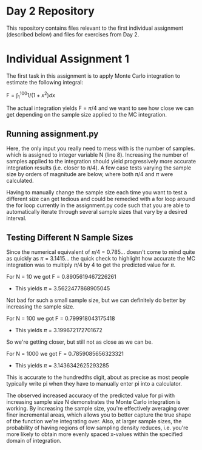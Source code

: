 # Day 2 Repository

This repository contains files relevant to the first individual assignment (described below) and files for exercises from Day 2.
#
# 
# Individual Assignment 1

The first task in this assignment is to apply Monte Carlo integration to estimate the following integral:

F = $\int_1^{100}{1 / (1+x^2)dx}$

The actual integration yields F = $\pi/4$ and we want to see how close we can get depending on the sample size applied to the MC integration.

## Running assignment.py
Here, the only input you really need to mess with is the number of samples. which is assigned to integer variable N (line 8). Increasing the number of samples applied to the integration should yield progressively more accurate integration results (i.e. closer to $\pi/4$). A few case tests varying the sample size by orders of magnitude are below, where both $\pi/4$ and $\pi$ were calculated.

Having to manually change the sample size each time you want to test a different size can get tedious and could be remedied with a for loop around the for loop currently in the assignment.py code such that you are able to automatically iterate through several sample sizes that vary by a desired interval. 

## Testing Different N Sample Sizes
Since the numerical equivalent of $\pi/4$ = 0.785... doesn't come to mind quite as quickly as $\pi$ = 3.1415... the quick check to highlight how accurate the MC integration was to multiply $\pi/4$ by 4 to get the predicted value for $\pi$.

For N = 10 we got F = 0.8905619467226261 
- This yields $\pi$ = 3.5622477868905045

Not bad for such a small sample size, but we can definitely do better by increasing the sample size.

For N = 100 we got F = 0.799918043175418
- This yields $\pi$ = 3.199672172701672

So we're getting closer, but still not as close as we can be.

For N = 1000 we got F = 0.7859085656323321
- This yields $\pi$ = 3.1436342625293285

This is accurate to the hundredths digit, about as precise as most people typically write pi when they have to manually enter pi into a calculator.

The observed increased accuracy of the predicted value for pi with increasing sample size N demonstrates the Monte Carlo integration is working. By increasing the sample size, you're effectively averaging over finer incremental areas, which allows you to better capture the true shape of the function we're integrating over. Also, at larger sample sizes, the probability of having regions of low sampling density reduces, i.e. you're more likely to obtain more evenly spaced x-values within the specified domain of integration.